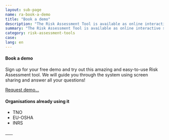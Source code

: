 ```yaml
---
layout: sub-page
name: ra-book-a-demo
title: "Book a demo"
description: "The Risk Assessment Tool is available as online interactive solution."
summary: "The Risk Assessment Tool is available as online interactive solution."
category: risk-assessment-tools
case: 
lang: en
---
```




#### Book a demo

Sign up for your free demo and try out this amazing and easy-to-use Risk Assessment tool. We will guide you through the system using screen sharing and answer all your questions!

<a href="mailto:info@syslab.com?subject=Risk Assessment Tools demo" class="icon-mail pat-button">Request demo…</a>


#### Organisations already using it

- TNO
- EU-OSHA
- INRS

<p class="logo-cloud">
	<a href="">
		<img src="/media/logos/logo.svg" alt="" />
	</a>
	<a href="">
		<img src="/media/logos/logo.svg" alt="" />
	</a>
	<a href="">
		<img src="/media/logos/logo.svg" alt="" />
	</a>
	<a href="">
		<img src="/media/logos/logo.svg" alt="" />
	</a>
	<a href="">
		<img src="/media/logos/logo.svg" alt="" />
	</a>
	<a href="">
		<img src="/media/logos/logo.svg" alt="" />
	</a>
	<a href="">
		<img src="/media/logos/logo.svg" alt="" />
	</a>
</p>
